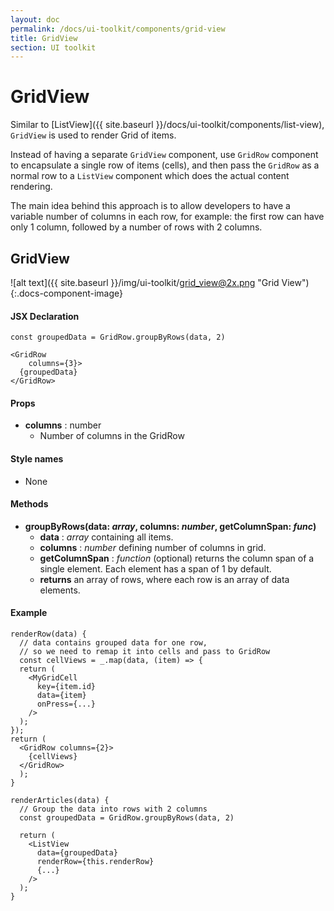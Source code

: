 ```yaml
---
layout: doc
permalink: /docs/ui-toolkit/components/grid-view
title: GridView
section: UI toolkit
---
```


# GridView

Similar to [ListView]({{ site.baseurl }}/docs/ui-toolkit/components/list-view), `GridView` is used to render Grid of items.  

Instead of having a separate `GridView` component, use `GridRow` component to encapsulate a single row of items (cells), and then pass the `GridRow` as a normal row to a `ListView` component which does the actual content rendering.  

The main idea behind this approach is to allow developers to have a variable number of columns in each row, for example: the first row can have only 1 column, followed by a number of rows with 2 columns.  

## GridView
![alt text]({{ site.baseurl }}/img/ui-toolkit/grid_view@2x.png "Grid View"){:.docs-component-image}

#### JSX Declaration
```JSX
const groupedData = GridRow.groupByRows(data, 2)

<GridRow
    columns={3}>
  {groupedData}
</GridRow>
```

#### Props

* **columns** : number  
  - Number of columns in the GridRow

#### Style names

* None

#### Methods

* **groupByRows(data: *array*, columns: *number*, getColumnSpan: *func*)**
  - **data** : *array* containing all items.
  - **columns** : *number* defining number of columns in grid.
  - **getColumnSpan** : *function* (optional) returns the column span of a single element. Each element has a span of 1 by default.
  - **returns** an array of rows, where each row is an array of data elements.
  
#### Example

```JSX
renderRow(data) {
  // data contains grouped data for one row, 
  // so we need to remap it into cells and pass to GridRow
  const cellViews = _.map(data, (item) => {
  return (
    <MyGridCell
      key={item.id}
      data={item}
      onPress={...}
    />
  );
});
return (
  <GridRow columns={2}>
    {cellViews}
  </GridRow>
  );
}

renderArticles(data) {
  // Group the data into rows with 2 columns
  const groupedData = GridRow.groupByRows(data, 2)

  return (
    <ListView
      data={groupedData}
      renderRow={this.renderRow}
      {...}
    />
  );
}
```
